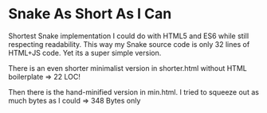 # Snake As Short As I Can

Shortest Snake implementation I could do with HTML5 and ES6 while still respecting readability.
This way my Snake source code is only 32 lines of HTML+JS code. Yet its a super simple version.

There is an even shorter minimalist version in shorter.html without HTML boilerplate => 22 LOC!

Then there is the hand-minified version in min.html. I tried to squeeze out as much bytes as I could => 348 Bytes only
